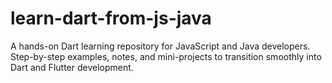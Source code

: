 # learn-dart-from-js-java
A hands-on Dart learning repository for JavaScript and Java developers. Step-by-step examples, notes, and mini-projects to transition smoothly into Dart and Flutter development.
